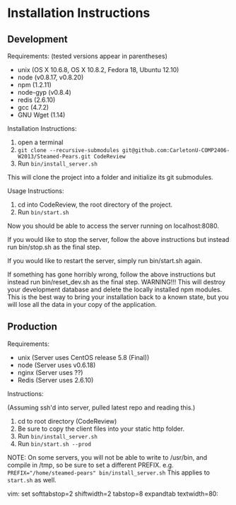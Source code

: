 Installation Instructions
=========================

Development
-----------

Requirements:
(tested versions appear in parentheses)

* unix (OS X 10.6.8, OS X 10.8.2, Fedora 18, Ubuntu 12.10)
* node (v0.8.17, v0.8.20)
* npm (1.2.11)
* node-gyp (v0.8.4)
* redis (2.6.10)
* gcc (4.7.2)
* GNU Wget (1.14)


Installation Instructions:

1. open a terminal
2. `git clone --recursive-submodules git@github.com:CarletonU-COMP2406-W2013/Steamed-Pears.git CodeReview`
3. Run `bin/install_server.sh`

This will clone the project into a folder and initialize its git submodules.


Usage Instructions:

1. cd into CodeReview, the root directory of the project.
2. Run `bin/start.sh` 

Now you should be able to access the server running on localhost:8080.

If you would like to stop the server, follow the above instructions
but instead run bin/stop.sh as the final step.

If you would like to restart the server, simply run bin/start.sh again.

If something has gone horribly wrong, follow the above instructions
but instead run bin/reset_dev.sh as the final step.  WARNING!!!  This
will destroy your development database and delete the locally
installed npm modules.  This is the best way to bring your
installation back to a known state, but you will lose all the data in
your copy of the application.


Production
----------

Requirements:

* unix (Server uses CentOS release 5.8 (Final))
* node (Server uses v0.6.18)
* nginx (Server uses ??)
* Redis (Server uses 2.6.10)


Instructions:

(Assuming ssh'd into server, pulled latest repo and reading this.)

1. cd to root directory (CodeReview)
2. Be sure to copy the client files into your static http folder.
3. Run `bin/install_server.sh`
4. Run `bin/start.sh --prod`


NOTE: On some servers, you will not be able to write to /usr/bin, and compile in
/tmp, so be sure to set a different PREFIX.
  e.g.  `PREFIX="/home/steamed-pears" bin/install_server.sh`
This applies to `start.sh` as well.

vim: set softtabstop=2 shiftwidth=2 tabstop=8 expandtab textwidth=80:
